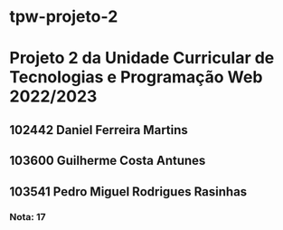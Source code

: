 # tpw-projeto-2
<h1>Projeto 2 da Unidade Curricular de Tecnologias e Programação Web 2022/2023</h1>
<h2>102442 Daniel Ferreira Martins</h2>
<h2>103600 Guilherme Costa Antunes</h2>
<h2>103541 Pedro Miguel Rodrigues Rasinhas</h2>
<h3>Nota: 17</h3>
